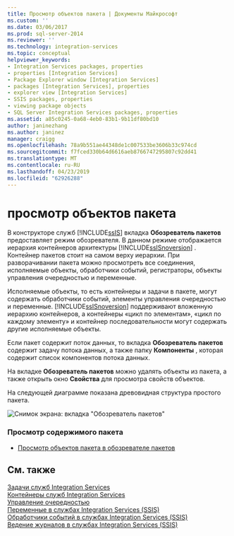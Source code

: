 ```yaml
---
title: Просмотр объектов пакета | Документы Майкрософт
ms.custom: ''
ms.date: 03/06/2017
ms.prod: sql-server-2014
ms.reviewer: ''
ms.technology: integration-services
ms.topic: conceptual
helpviewer_keywords:
- Integration Services packages, properties
- properties [Integration Services]
- Package Explorer window [Integration Services]
- packages [Integration Services], properties
- explorer view [Integration Services]
- SSIS packages, properties
- viewing package objects
- SQL Server Integration Services packages, properties
ms.assetid: a85c0245-0a68-4eb0-83b1-9b11df80bd10
author: janinezhang
ms.author: janinez
manager: craigg
ms.openlocfilehash: 78a9b551ae44348de1c007533be3606b33c974cd
ms.sourcegitcommit: f7fced330b64d6616aeb8766747295807c92dd41
ms.translationtype: MT
ms.contentlocale: ru-RU
ms.lasthandoff: 04/23/2019
ms.locfileid: "62926288"
---
```

# <a name="view-package-objects"></a>просмотр объектов пакета
  В конструкторе служб [!INCLUDE[ssIS](../includes/ssis-md.md)] вкладка **Обозреватель пакетов** предоставляет режим обозревателя. В данном режиме отображается иерархия контейнеров архитектуры [!INCLUDE[ssISnoversion](../includes/ssisnoversion-md.md)] . Контейнер пакетов стоит на самом верху иерархии. При разворачивании пакета можно просмотреть все соединения, исполняемые объекты, обработчики событий, регистраторы, объекты управления очередностью и переменные.  
  
 Исполняемые объекты, то есть контейнеры и задачи в пакете, могут содержать обработчики событий, элементы управления очередностью и переменные. [!INCLUDE[ssISnoversion](../includes/ssisnoversion-md.md)] поддерживают вложенную иерархию контейнеров, а контейнеры «цикл по элементам», «цикл по каждому элементу» и контейнер последовательности могут содержать другие исполняемые объекты.  
  
 Если пакет содержит поток данных, то вкладка **Обозреватель пакетов** содержит задачу потока данных, а также папку **Компоненты** , которая содержит список компонентов потока данных.  
  
 На вкладке **Обозреватель пакетов** можно удалять объекты из пакета, а также открыть окно **Свойства** для просмотра свойств объектов.  
  
 На следующей диаграмме показана древовидная структура простого пакета.  
  
 ![Снимок экрана: вкладка "Обозреватель пакетов"](media/packageexplorer.gif "Снимок экрана: вкладка \"Обозреватель пакетов\"")  
  
### <a name="to-view-package-content"></a>Просмотр содержимого пакета  
  
-   [Просмотр объектов пакета в обозревателе пакетов](../../2014/integration-services/view-package-objects-in-package-explorer.md)  
  
## <a name="see-also"></a>См. также  
 [Задачи служб Integration Services](control-flow/integration-services-tasks.md)   
 [Контейнеры служб Integration Services](control-flow/integration-services-containers.md)   
 [Управление очередностью](control-flow/precedence-constraints.md)   
 [Переменные в службах Integration Services (SSIS)](integration-services-ssis-variables.md)   
 [Обработчики событий в службах Integration Services (SSIS)](integration-services-ssis-event-handlers.md)   
 [Ведение журналов в службах Integration Services (SSIS)](performance/integration-services-ssis-logging.md)  
  
  
